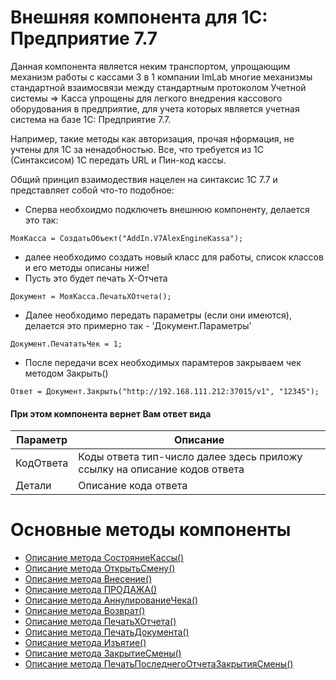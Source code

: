 # Внешняя компонента для 1С: Предприятие 7.7

Данная компонента является неким транспортом, упрощающим механизм работы с кассами 3 в 1 компании ImLab
многие механизмы стандартной взаимосвязи между стандартным протоколом Учетной системы => Касса упрощены 
для легкого внедрения кассового оборудования в предприятие, для учета которых является учетная система на базе 
1С: Предприятие 7.7.

Например, такие методы как авторизация, прочая нформация, не учтены для 1С за ненадобностью. 
Все, что требуется из 1С (Синтаксисом) 1С передать URL  и  Пин-код кассы.

Общий принцип взаимодествия нацелен на синтаксис 1С 7.7 и представляет собой что-то подобное:

* Сперва необхоидмо подключеть внешнюю компоненту, делается это так:
```
МояКасса = СоздатьОбъект("AddIn.V7AlexEngineKassa");
```
* далее необходимо создать новый класс для работы, список классов и его методы описаны ниже!
* Пусть это будет печать X-Отчета
```
Документ = МояКасса.ПечатьХОтчета();
```
* Далее необходимо передать параметры (если они имеются), делается это примерно так - 'Документ.Параметры'
```
Документ.ПечататьЧек = 1;
```
* После передачи всех необходимых парамтеров закрываем чек методом Закрыть()
```
Ответ = Документ.Закрыть("http://192.168.111.212:37015/v1", "12345");
```
#### При этом компонента вернет Вам ответ вида

Параметр | Описание
---|---
КодОтвета | Коды ответа тип-число далее здесь приложу ссылку на описание кодов ответа 
Детали |  Описание кода ответа


# Основные методы компоненты

* [Описание метода СостояниеКассы()](./README_OTHER_INFO.md)
* [Описание метода ОткрытьСмену()](./README_OPEN_SHIFT.md)
* [Описание метода Внесение()](./README_DEPOSIT.md)
* [Описание метода ПРОДАЖА()](./README_SALE.md)
* [Описание метода АннулированиеЧека()](./README_ROLLBACK_CHECK.md)
* [Описание метода Возврат()](./README_MoneyBack.md)
* [Описание метода ПечатьХОтчета()](./README_X_REPORT.md)
* [Описание метода ПечатьДокумента()](./README_PRINT.md)
* [Описание метода Изъятие()](./README_WITHDRAW.md)
* [Описание метода ЗакрытиеСмены()](./README_CLOSE_SHIFT.md)
* [Описание метода ПечатьПоследнегоОтчетаЗакрытияСмены()](./README_PRINT_Z_REPORT.md)
